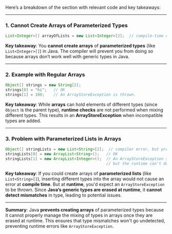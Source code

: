 Here’s a breakdown of the section with relevant code and key takeaways:

---

### **1. Cannot Create Arrays of Parameterized Types**

```java
List<Integer>[] arrayOfLists = new List<Integer>[2];  // compile-time error
```

**Key takeaway**: You **cannot create arrays** of **parameterized types** (like `List<Integer>[]`) in Java. The compiler will prevent you from doing so because arrays don’t work well with generic types in Java.

---

### **2. Example with Regular Arrays**

```java
Object[] strings = new String[2];
strings[0] = "hi";   // OK
strings[1] = 100;    // An ArrayStoreException is thrown.
```

**Key takeaway**: While **arrays** can hold elements of different types (since `Object` is the parent type), **runtime checks** are not performed when mixing different types. This results in an **ArrayStoreException** when incompatible types are added.

---

### **3. Problem with Parameterized Lists in Arrays**

```java
Object[] stringLists = new List<String>[2];  // compiler error, but pretend it's allowed
stringLists[0] = new ArrayList<String>();   // OK
stringLists[1] = new ArrayList<Integer>();  // An ArrayStoreException should be thrown,
                                            // but the runtime can't detect it.
```

**Key takeaway**: If you could create arrays of **parameterized lists** (like `List<String>[]`), inserting different types into the array would not cause an error at **compile time**. But at **runtime**, you'd expect an `ArrayStoreException` to be thrown. Since **Java’s generic types are erased at runtime**, it **cannot detect mismatches** in type, leading to potential issues.

---

**Summary**: Java **prevents creating arrays** of parameterized types because it cannot properly manage the mixing of types in arrays once they are erased at runtime. This ensures that type mismatches won't go undetected, preventing runtime errors like `ArrayStoreException`.
